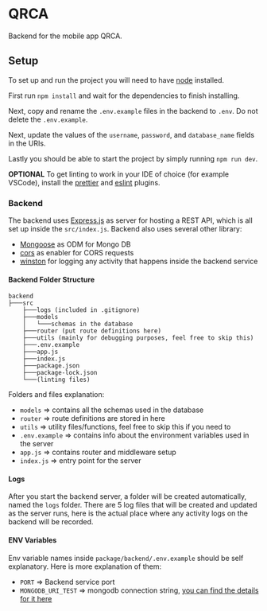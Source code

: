 # QRCA

Backend for the mobile app QRCA.

## Setup

To set up and run the project you will need to have [node](https://nodejs.org/en/) installed.

First run `npm install` and wait for the dependencies to finish installing.

Next, copy and rename the `.env.example` files in the backend to `.env`. Do not delete the `.env.example`.

Next, update the values of the `username`, `password`, and `database_name` fields in the URIs.

Lastly you should be able to start the project by simply running `npm run dev`.

**OPTIONAL** To get linting to work in your IDE of choice (for example VSCode), install the [prettier](https://marketplace.visualstudio.com/items?itemName=esbenp.prettier-vscode) and [eslint](https://marketplace.visualstudio.com/items?itemName=dbaeumer.vscode-eslint) plugins.

### Backend

The backend uses [Express.js](https://expressjs.com/) as server for hosting a REST API, which is all set up inside the `src/index.js`.
Backend also uses several other library:

- [Mongoose](https://expressjs.com/) as ODM for Mongo DB
- [cors](https://www.npmjs.com/package/cors) as enabler for CORS requests
- [winston](https://www.npmjs.com/package/winston) for logging any activity that happens inside the backend service

#### Backend Folder Structure

```
backend
├───src
    ├───logs (included in .gitignore)
    ├───models
    │   └───schemas in the database
    ├───router (put route definitions here)
    ├───utils (mainly for debugging purposes, feel free to skip this)
    ├───.env.example
    ├───app.js
    ├───index.js
    ├───package.json
    ├───package-lock.json
    └───(linting files)
```

Folders and files explanation:

- `models` => contains all the schemas used in the database
- `router` => route definitions are stored in here
- `utils` => utility files/functions, feel free to skip this if you need to
- `.env.example` => contains info about the environment variables used in the server
- `app.js` => contains router and middleware setup
- `index.js` => entry point for the server

#### Logs

After you start the backend server, a folder will be created automatically, named the `logs` folder. There are 5 log files that will be created and updated as the server runs, here is the actual place where any activity logs on the backend will be recorded.

#### ENV Variables

Env variable names inside `package/backend/.env.example` should be self explanatory. Here is more explanation of them:

- `PORT` => Backend service port
- `MONGODB_URI_TEST` => mongodb connection string, [you can find the details for it here](https://docs.mongodb.com/manual/reference/connection-string/)
